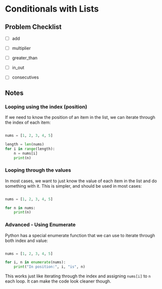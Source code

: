 # Conditionals with Lists

## Problem Checklist

  * [ ] add
  * [ ] multiplier
  * [ ] greater_than
  * [ ] in_out
  * [ ] consecutives



## Notes

### Looping using the index (position)

If we need to know the position of an item in the list, we can
iterate through the index of each item:

``` python

nums = [1, 2, 3, 4, 5]

length = len(nums)
for i in range(length):
	n = nums[i]
	print(n)

```

### Looping through the values

In most cases, we want to just know the value of each item
in the list and do something with it. This is simpler, and
should be used in most cases:

``` python

nums = [1, 2, 3, 4, 5]

for n in nums:
	print(n)
```


### Advanced - Using Enumerate

Python has a special enumerate function that we can use
to iterate through both index and value:

``` python

nums = [1, 2, 3, 4, 5]

for i, n in enumerate(nums):
	print("In position:", i, "is", n)
```

This works just like iterating through the index and assigning
`nums[i]` to `n` each loop. It can make the code look cleaner
though.
